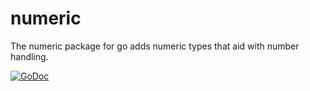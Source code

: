 # numeric
The numeric package for go adds numeric types that aid with number handling.

[![GoDoc](https://godoc.org/github.com/fernandokm/numeric?status.svg)](https://godoc.org/github.com/fernandokm/numeric)
